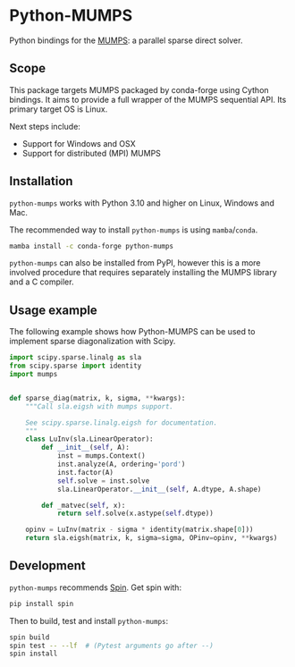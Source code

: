 # Python-MUMPS

Python bindings for the [MUMPS](http://mumps-solver.org/): a parallel sparse direct solver.

## Scope

This package targets MUMPS packaged by conda-forge using Cython bindings. It
aims to provide a full wrapper of the MUMPS sequential API. Its primary target
OS is Linux.

Next steps include:

- Support for Windows and OSX
- Support for distributed (MPI) MUMPS

## Installation

`python-mumps` works with Python 3.10 and higher on Linux, Windows and Mac.

The recommended way to install `python-mumps` is using `mamba`/`conda`.

```bash
mamba install -c conda-forge python-mumps
```

`python-mumps` can also be installed from PyPI, however this is a more involved procedure
that requires separately installing the MUMPS library and a C compiler.

## Usage example

The following example shows how Python-MUMPS can be used to implement sparse diagonalization
with Scipy.

```python
import scipy.sparse.linalg as sla
from scipy.sparse import identity
import mumps


def sparse_diag(matrix, k, sigma, **kwargs):
    """Call sla.eigsh with mumps support.

    See scipy.sparse.linalg.eigsh for documentation.
    """
    class LuInv(sla.LinearOperator):
        def __init__(self, A):
            inst = mumps.Context()
            inst.analyze(A, ordering='pord')
            inst.factor(A)
            self.solve = inst.solve
            sla.LinearOperator.__init__(self, A.dtype, A.shape)

        def _matvec(self, x):
            return self.solve(x.astype(self.dtype))

    opinv = LuInv(matrix - sigma * identity(matrix.shape[0]))
    return sla.eigsh(matrix, k, sigma=sigma, OPinv=opinv, **kwargs)
```

## Development

`python-mumps` recommends [Spin](https://github.com/scientific-python/spin/). Get spin with:

```bash
pip install spin
```

Then to build, test and install `python-mumps`:

```bash
spin build
spin test -- --lf  # (Pytest arguments go after --)
spin install
```
